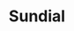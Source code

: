 ---
layout: landing
title: Sundial
excerpt: Sundial is a self-hosted, open-source cron job monitoring and management system that can be operated across one or multiple nodes.

article_header:
  actions:
    - text: Case Study
      url: /case-study
      type: outline-theme-dark
    - text: Tech Talk
      url: https://www.youtube.com/watch?v=O-mJKlJGk6w
      type: outline-theme-dark
  theme: orange
  background_image:
    gradient: "linear-gradient(163deg, rgba(86,86,86,0.9584427521008403) 23%, rgba(254,215,79,1) 58%, rgba(255,160,72,1) 98%);"

data:
  sections:
    - title: Intuitive monitoring for all your cron jobs
      excerpt: Know the status of any job, at a glance.
      image:
        src: /assets/images/2.6.svg
      
      theme: orange
    - title: Effortless management
      theme: orange
      excerpt: Quickly and easily add, edit, or delete cron jobs, even on remote nodes.
      image:
        src: /assets/images/2.5.svg
        # <br>
        # <div class="video-container">
        # <video autoplay loop muted playsinline class="resizable xx-large" aria-label="multi node architecture" width="100%">
        #     <source src="/assets/videos/2.5.mp4" type="video/mp4" />
        #     Your browser does not support the HTML5 Video element.
        # </video>
    - title: Team
      excerpt: >
        Sundial was built by a remote team of software developers.
        <br>
        We are currently looking for opportunities, so please feel free to reach out!
      theme: orange
      children:
        - title: Sofia Alere
          excerpt: Chicago, US
        - title: Jacob Clark
          excerpt: London, UK
        - title: Mary McDonald
          excerpt: Montreal, Canada
        - title: David Perez
          excerpt: New York, US
---